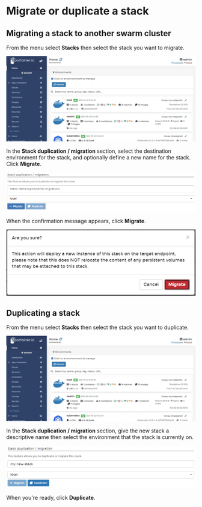# Migrate or duplicate a stack

## Migrating a stack to another swarm cluster

From the menu select **Stacks** then select the stack you want to migrate.

![](../../../.gitbook/assets/2.9-stacks-migrate-1.gif)

In the **Stack duplication / migration** section, select the destination environment for the stack, and optionally define a new name for the stack. Click **Migrate**.

![](../../../.gitbook/assets/stacks-migrate-2.png)

When the confirmation message appears, click **Migrate**.

![](../../../.gitbook/assets/stacks-migrate-3.png)

## Duplicating a stack

From the menu select **Stacks** then select the stack you want to duplicate.

![](../../../.gitbook/assets/2.9-stacks-migrate-1.gif)

In the **Stack duplication / migration** section, give the new stack a descriptive name then select the environment that the stack is currently on.

![](../../../.gitbook/assets/stacks-migrate-5.png)

When you're ready, click **Duplicate**.



